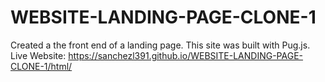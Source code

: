 # WEBSITE-LANDING-PAGE-CLONE-1
Created a the front end of a landing page. This site was built with Pug.js.
Live Website: <https://sanchezl391.github.io/WEBSITE-LANDING-PAGE-CLONE-1/html/>